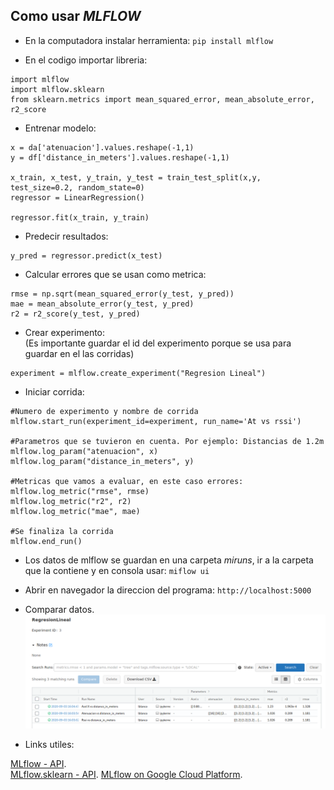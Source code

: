 ## Como usar _MLFLOW_

- En la computadora instalar herramienta:
`pip install mlflow`

- En el codigo importar libreria:
~~~  
import mlflow  
import mlflow.sklearn  
from sklearn.metrics import mean_squared_error, mean_absolute_error, r2_score
~~~
- Entrenar modelo:
~~~
x = da['atenuacion'].values.reshape(-1,1)
y = df['distance_in_meters'].values.reshape(-1,1)

x_train, x_test, y_train, y_test = train_test_split(x,y, test_size=0.2, random_state=0)
regressor = LinearRegression()

regressor.fit(x_train, y_train)
~~~

- Predecir resultados:
~~~
y_pred = regressor.predict(x_test)
~~~

- Calcular errores que se usan como metrica:
~~~
rmse = np.sqrt(mean_squared_error(y_test, y_pred))
mae = mean_absolute_error(y_test, y_pred)
r2 = r2_score(y_test, y_pred)
~~~

- Crear experimento:  
(Es importante guardar el id del experimento porque se usa para guardar en el las corridas)
~~~
experiment = mlflow.create_experiment("Regresion Lineal")
~~~

- Iniciar corrida:
~~~ 
#Numero de experimento y nombre de corrida
mlflow.start_run(experiment_id=experiment, run_name='At vs rssi')

#Parametros que se tuvieron en cuenta. Por ejemplo: Distancias de 1.2m
mlflow.log_param("atenuacion", x)
mlflow.log_param("distance_in_meters", y)

#Metricas que vamos a evaluar, en este caso errores:
mlflow.log_metric("rmse", rmse)
mlflow.log_metric("r2", r2)
mlflow.log_metric("mae", mae)

#Se finaliza la corrida
mlflow.end_run()
~~~

- Los datos de mlflow se guardan en una carpeta _miruns_, ir a la carpeta que la contiene y en consola usar:
`miflow ui`

- Abrir en navegador la direccion del programa: `http://localhost:5000`

- Comparar datos.  
![Screenshot](regresion_lineal.png) 

- Links utiles:

[MLflow - API](https://www.mlflow.org/docs/latest/python_api/mlflow.html).  
[MLflow.sklearn - API](https://www.mlflow.org/docs/latest/python_api/mlflow.sklearn.html).
[MLflow on Google Cloud Platform](https://medium.com/faun/mlflow-on-google-cloud-platform-cd8c9b04a2d8).
